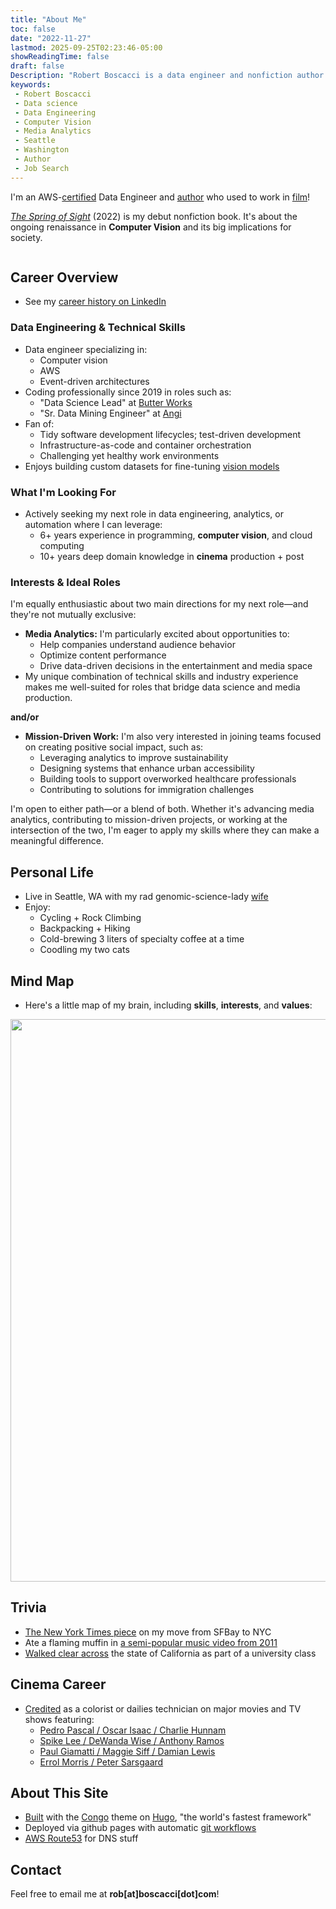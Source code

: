```yaml
---
title: "About Me"
toc: false
date: "2022-11-27"
lastmod: 2025-09-25T02:23:46-05:00
showReadingTime: false
draft: false
Description: "Robert Boscacci is a data engineer and nonfiction author based in Seattle, WA. He's actively seeking opportunities in media analytics. His nonfiction book is called The Spring of Sight." # Keep to 150-160 chars
keywords:
 - Robert Boscacci
 - Data science
 - Data Engineering
 - Computer Vision
 - Media Analytics
 - Seattle
 - Washington
 - Author
 - Job Search
---
```

I'm an AWS-[certified](https://www.credly.com/badges/7afe970a-4997-459d-92ab-ae0e86ae48c6/public_url) Data Engineer and [author](/book) who used to work in [film](https://www.imdb.com/name/nm4574526/)!

[_The Spring of Sight_](/book) (2022) is my debut nonfiction book. It's about the ongoing renaissance in __Computer Vision__ and its big implications for society.

<div style="display: flex; justify-content: center; align-items: center; width: 100%; margin: 0.1em 0;">
  <div data-iframe-width="250" data-iframe-height="240" data-share-badge-id="7afe970a-4997-459d-92ab-ae0e86ae48c6" data-share-badge-host="https://www.credly.com"></div>
</div><script type="text/javascript" async src="//cdn.credly.com/assets/utilities/embed.js"></script>

## Career Overview

- See my [career history on LinkedIn](https://www.linkedin.com/in/rboscacci/)

### Data Engineering & Technical Skills

- Data engineer specializing in:
  - Computer vision
  - AWS
  - Event-driven architectures
- Coding professionally since 2019 in roles such as:
  - "Data Science Lead" at [Butter Works](https://butter.works)
  - "Sr. Data Mining Engineer" at [Angi](https://www.angi.com/aboutus.htm)
- Fan of:
  - Tidy software development lifecycles; test-driven development
  - Infrastructure-as-code and container orchestration
  - Challenging yet healthy work environments
- Enjoys building custom datasets for fine-tuning [vision models](https://huggingface.co/spaces/cinemarob1/Film-slate-or-nah)

### What I'm Looking For

- Actively seeking my next role in data engineering, analytics, or automation where I can leverage:
  - 6+ years experience in programming, __computer vision__, and cloud computing
  - 10+ years deep domain knowledge in __cinema__ production + post

### Interests & Ideal Roles

I'm equally enthusiastic about two main directions for my next role—and they're not mutually exclusive:

- **Media Analytics:** I'm particularly excited about opportunities to:
  - Help companies understand audience behavior
  - Optimize content performance
  - Drive data-driven decisions in the entertainment and media space
- My unique combination of technical skills and industry experience makes me well-suited for roles that bridge data science and media production.

**and/or**

- **Mission-Driven Work:** I'm also very interested in joining teams focused on creating positive social impact, such as:
  - Leveraging analytics to improve sustainability
  - Designing systems that enhance urban accessibility
  - Building tools to support overworked healthcare professionals
  - Contributing to solutions for immigration challenges

I'm open to either path—or a blend of both. Whether it's advancing media analytics, contributing to mission-driven projects, or working at the intersection of the two, I'm eager to apply my skills where they can make a meaningful difference.

## Personal Life

- Live in Seattle, WA with my rad genomic-science-lady [wife](https://www.linkedin.com/in/catherine-mayo-ms-cgc-126153111/)
- Enjoy:
  - Cycling + Rock Climbing
  - Backpacking + Hiking
  - Cold-brewing 3 liters of specialty coffee at a time
  - Coodling my two cats

## Mind Map

- Here's a little map of my brain, including **skills**, **interests**, and **values**:

<a href="/about/img/skills_interests_values.png"><img
src="/about/img/skills_interests_values.png"
width="900"/></a>

## Trivia

- [The New York Times piece](https://www.nytimes.com/2018/09/03/realestate/a-couch-surfer-lands-his-perfect-apartment.html) on my move from SFBay to NYC
- Ate a flaming muffin in [a semi-popular music video from 2011](https://youtu.be/5dE-7-kBxXw?t=135)
- [Walked clear across](https://magazine.scu.edu/magazines/spring-2013/walk-across-california/) the state of California as part of a university class

## Cinema Career

- [Credited](https://www.imdb.com/name/nm4574526/) as a colorist or dailies technician on major movies and TV shows featuring:
  - [Pedro Pascal / Oscar Isaac / Charlie Hunnam](https://www.imdb.com/title/tt1488606/fullcredits/?ref_=tt_cst_sm)
  - [Spike Lee / DeWanda Wise / Anthony Ramos](https://www.imdb.com/title/tt6075358/fullcredits/?ref_=tt_cst_sm)
  - [Paul Giamatti / Maggie Siff / Damian Lewis](https://www.imdb.com/title/tt5960350/fullcredits/?ref_=tt_cst_sm)
  - [Errol Morris / Peter Sarsgaard](https://www.imdb.com/title/tt7310192/fullcredits/?ref_=tt_cst_sm)
  
## About This Site

* [Built](https://github.com/boscacci/robertboscacci.com) with the [Congo](https://jpanther.github.io/congo/) theme on [Hugo](https://gohugo.io/), "the world's fastest framework"
* Deployed via github pages with automatic [git workflows](https://github.com/boscacci/robertboscacci.com/actions)
* [AWS Route53](https://aws.amazon.com/route53/) for DNS stuff

## Contact

Feel free to email me at **rob[at]boscacci[dot]com**!
